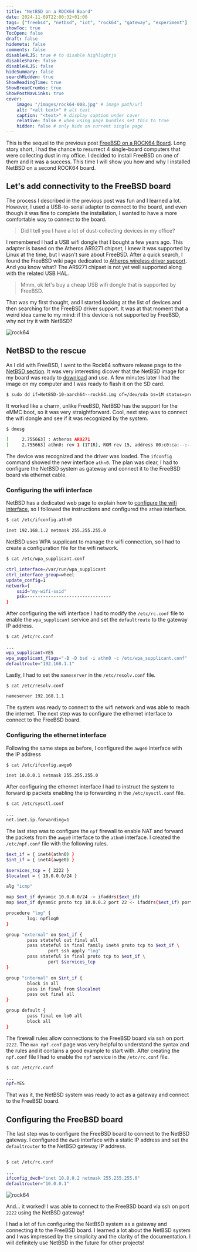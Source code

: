 ```yaml
---
title: "NetBSD on a ROCK64 Board"
date: 2024-11-09T22:00:32+01:00
tags: ["freebsd", "netbsd", "iot", "rock64", "gateway", "experiment"]
showToc: true
TocOpen: false
draft: false
hidemeta: false
comments: false
disableHLJS: true # to disable highlightjs
disableShare: false
disableHLJS: false
hideSummary: false
searchHidden: true
ShowReadingTime: true
ShowBreadCrumbs: true
ShowPostNavLinks: true
cover:
    image: "/images/rock64-008.jpg" # image path/url
    alt: "<alt text>" # alt text
    caption: "<text>" # display caption under cover
    relative: false # when using page bundles set this to true
    hidden: false # only hide on current single page
---
```


This is the sequel to the previous post [FreeBSD on a ROCK64 Board](https://simonevellei.com/blog/posts/freebsd-on-a-rock64-board/). Long story short, I had the chance to resurrect 4 single-board computers that were collecting dust in my office. I decided to install FreeBSD on one of them and it was a success. This time I will show you how and why I installed NetBSD on a second ROCK64 board.

## Let's add connectivity to the FreeBSD board
The process I described in the previous post was fun and I learned a lot. However, I used a USB-to-serial adapter to connect to the board, and even though it was fine to complete the installation, I wanted to have a more comfortable way to connect to the board. 

> Did I tell you I have a lot of dust-collecting devices in my office?

I remembered I had a USB wifi dongle that I bought a few years ago. This adapter is based on the Atheros AR9271 chipset, I knew it was supported by Linux at the time, but I wasn't sure about FreeBSD. After a quick search, I found the FreeBSD wiki page dedicated to [Atheros wireless driver support](https://wiki.freebsd.org/dev/ath(4)). And you know what? The AR9271 chipset  is not yet well supported along with the related USB HAL.

> Mmm, ok let's buy a cheap USB wifi dongle that is supported by FreeBSD.

That was my first thought, and I started looking at the list of devices and then searching for the FreeBSD driver support. It was at that moment that a weird idea came to my mind: if this device is not supported by FreeBSD, why not try it with NetBSD?

![rock64](/images/rock64-006.jpg)

## NetBSD to the rescue

As I did with FreeBSD, I went to the Rock64 software release page to the [NetBSD section](https://wiki.pine64.org/wiki/ROCK64_Software_Releases#NetBSD). It was very interesting dicover that the NetBSD image for my board was ready to [download](https://nycdn.netbsd.org/pub/arm/) and use. A few minutes later I had the image on my computer and I was ready to flash it on the SD card.

```bash
$ sudo dd if=NetBSD-10-aarch64--rock64.img of=/dev/sda bs=1M status=progress
```

It worked like a charm, unlike FreeBSD, NetBSD has the support for the eMMC boot, so it was very straightforward. Cool, next step was to connect the wifi dongle and see if it was recognized by the system.

```bash
$ dmesg

[     2.755663] : Atheros AR9271
[     2.755663] athn0: rev 1 (1T1R), ROM rev 15, address 00:c0:ca:--:--:--
```

The device was recognized and the driver was loaded. The `ifconfig` command showed the new interface `athn0`. The plan was clear, I had to configure the NetBSD system as gateway and connect it to the FreeBSD board via ethernet cable.

### Configuring the wifi interface
NetBSD has a dedicated web page to explain how to [configure the wifi interface](https://www.netbsd.org/docs/guide/en/chap-net-practice.html#chap-net-practice-lan-setup-wlan), so I followed the instructions and configured the `athn0` interface.  

```bash
$ cat /etc/ifconfig.athn0

inet 192.168.1.2 netmask 255.255.255.0
```

NetBSD uses WPA supplicant to manage the wifi connection, so I had to create a configuration file for the wifi network.

```bash
$ cat /etc/wpa_supplicant.conf

ctrl_interface=/var/run/wpa_supplicant
ctrl_interface_group=wheel
update_config=1
network={
	ssid="my-wifi-ssid"
	psk=--------------------------------
}
```

After configuring the wifi interface I had to modify the `/etc/rc.conf` file to enable the `wpa_supplicant` service and set the `defaultroute` to the gateway IP address.

```bash
$ cat /etc/rc.conf

...
wpa_supplicant=YES
wpa_supplicant_flags="-B -D bsd -i athn0 -c /etc/wpa_supplicant.conf"
defaultroute="192.168.1.1"
```

Lastly, I had to set the `nameserver` in the `/etc/resolv.conf` file.

```bash
$ cat /etc/resolv.conf

nameserver 192.168.1.1
```

The system was ready to connect to the wifi network and was able to reach the internet. The next step was to configure the ethernet interface to connect to the FreeBSD board.

### Configuring the ethernet interface
Following the same steps as before, I configured the `awge0` interface with the IP address

```bash
$ cat /etc/ifconfig.awge0

inet 10.0.0.1 netmask 255.255.255.0
```

After configuring the ethernet interface I had to instruct the system to forward ip packets enabling the ip forwarding in the `/etc/sysctl.conf` file.

```bash
$ cat /etc/sysctl.conf

...
net.inet.ip.forwarding=1
```

The last step was to configure the `npf` firewall to enable NAT and forward the packets from the `awge0` interface to the `athn0` interface. I created the `/etc/npf.conf` file with the following rules.

```bash
$ext_if = { inet4(athn0) }
$int_if = { inet4(awge0) }

$services_tcp = { 2222 }
$localnet = { 10.0.0.0/24 }

alg "icmp"

map $ext_if dynamic 10.0.0.0/24 -> ifaddrs($ext_if)
map $ext_if dynamic proto tcp 10.0.0.2 port 22 <- ifaddrs($ext_if) port 2222

procedure "log" {        
        log: npflog0
}

group "external" on $ext_if {
        pass stateful out final all
        pass stateful in final family inet4 proto tcp to $ext_if \
                port ssh apply "log"
        pass stateful in final proto tcp to $ext_if \
                port $services_tcp
}

group "internal" on $int_if {
        block in all
        pass in final from $localnet
        pass out final all
}

group default {
        pass final on lo0 all
        block all
}
```

The firewall rules allow connections to the FreeBSD board via ssh on port `2222`.
The `man npf.conf` page was very helpful to understand the syntax and the rules and it contains a good example to start with. After creating the `npf.conf` file I had to enable the `npf` service in the `/etc/rc.conf` file.

```bash
$ cat /etc/rc.conf

...
npf=YES
```

That was it, the NetBSD system was ready to act as a gateway and connect to the FreeBSD board.

## Configuring the FreeBSD board

The last step was to configure the FreeBSD board to connect to the NetBSD gateway. I configured the `dwc0` interface with a static IP address and set the `defaultrouter` to the NetBSD gateway IP address.

```bash

$ cat /etc/rc.conf

...
ifconfig_dwc0="inet 10.0.0.2 netmask 255.255.255.0"
defaultrouter="10.0.0.1"
```

![rock64](/images/rock64-007.jpg)

And... it worked! I was able to connect to the FreeBSD board via ssh on port `2222` using the NetBSD gateway!

I had a lot of fun configuring the NetBSD system as a gateway and connecting it to the FreeBSD board. I learned a lot about the NetBSD system and I was impressed by the simplicity and the clarity of the documentation. I will definitely use NetBSD in the future for other projects!